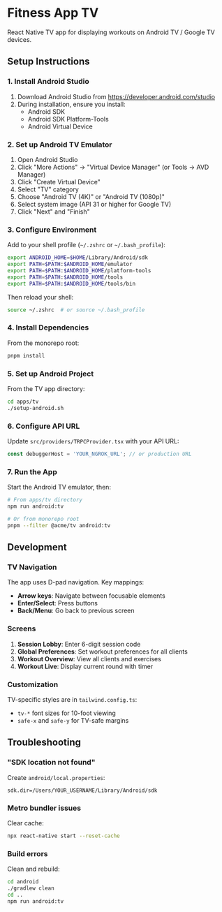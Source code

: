 # Fitness App TV

React Native TV app for displaying workouts on Android TV / Google TV devices.

## Setup Instructions

### 1. Install Android Studio

1. Download Android Studio from https://developer.android.com/studio
2. During installation, ensure you install:
   - Android SDK
   - Android SDK Platform-Tools
   - Android Virtual Device

### 2. Set up Android TV Emulator

1. Open Android Studio
2. Click "More Actions" → "Virtual Device Manager" (or Tools → AVD Manager)
3. Click "Create Virtual Device"
4. Select "TV" category
5. Choose "Android TV (4K)" or "Android TV (1080p)"
6. Select system image (API 31 or higher for Google TV)
7. Click "Next" and "Finish"

### 3. Configure Environment

Add to your shell profile (`~/.zshrc` or `~/.bash_profile`):

```bash
export ANDROID_HOME=$HOME/Library/Android/sdk
export PATH=$PATH:$ANDROID_HOME/emulator
export PATH=$PATH:$ANDROID_HOME/platform-tools
export PATH=$PATH:$ANDROID_HOME/tools
export PATH=$PATH:$ANDROID_HOME/tools/bin
```

Then reload your shell:
```bash
source ~/.zshrc  # or source ~/.bash_profile
```

### 4. Install Dependencies

From the monorepo root:
```bash
pnpm install
```

### 5. Set up Android Project

From the TV app directory:
```bash
cd apps/tv
./setup-android.sh
```

### 6. Configure API URL

Update `src/providers/TRPCProvider.tsx` with your API URL:
```typescript
const debuggerHost = 'YOUR_NGROK_URL'; // or production URL
```

### 7. Run the App

Start the Android TV emulator, then:

```bash
# From apps/tv directory
npm run android:tv

# Or from monorepo root
pnpm --filter @acme/tv android:tv
```

## Development

### TV Navigation

The app uses D-pad navigation. Key mappings:
- **Arrow keys**: Navigate between focusable elements
- **Enter/Select**: Press buttons
- **Back/Menu**: Go back to previous screen

### Screens

1. **Session Lobby**: Enter 6-digit session code
2. **Global Preferences**: Set workout preferences for all clients
3. **Workout Overview**: View all clients and exercises
4. **Workout Live**: Display current round with timer

### Customization

TV-specific styles are in `tailwind.config.ts`:
- `tv-*` font sizes for 10-foot viewing
- `safe-x` and `safe-y` for TV-safe margins

## Troubleshooting

### "SDK location not found"
Create `android/local.properties`:
```
sdk.dir=/Users/YOUR_USERNAME/Library/Android/sdk
```

### Metro bundler issues
Clear cache:
```bash
npx react-native start --reset-cache
```

### Build errors
Clean and rebuild:
```bash
cd android
./gradlew clean
cd ..
npm run android:tv
```
